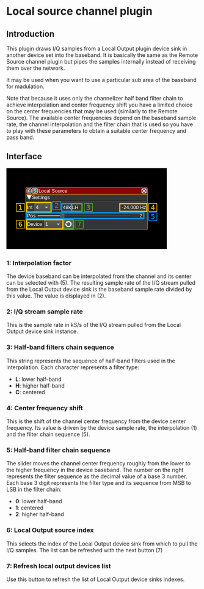 <h1>Local source channel plugin</h1>

<h2>Introduction</h2>

This plugin draws I/Q samples from a Local Output plugin device sink in another device set into the baseband. It is basically the same as the Remote Source channel plugin but pipes the samples internally instead of receiving them over the network.

It may be used when you want to use a particular sub area of the baseband for madulation.

Note that because it uses only the channelizer half band filter chain to achieve interpolation and center frequency shift you have a limited choice on the center frequencies that may be used (similarly to the Remote Source). The available center frequencies depend on the baseband sample rate, the channel interpolation and the filter chain that is used so you have to play with these parameters to obtain a suitable center frequency and pass band.

<h2>Interface</h2>

![Local source channel plugin GUI](../../../doc/img/LocalSource.png)

<h3>1: Interpolation factor</h3>

The device baseband can be interpolated from the channel and its center can be selected with (5). The resulting sample rate of the I/Q stream pulled from the Local Output device sink is the baseband sample rate divided by this value. The value is displayed in (2).

<h3>2: I/Q stream sample rate</h3>

This is the sample rate in kS/s of the I/Q stream pulled from the Local Output device sink instance.

<h3>3: Half-band filters chain sequence</h3>

This string represents the sequence of half-band filters used in the interpolation. Each character represents a filter type:

  - **L**: lower half-band
  - **H**: higher half-band
  - **C**: centered

<h3>4: Center frequency shift</h3>

This is the shift of the channel center frequency from the device center frequency. Its value is driven by the device sample rate, the interpolation (1) and the filter chain sequence (5).

<h3>5: Half-band filter chain sequence</h3>

The slider moves the channel center frequency roughly from the lower to the higher frequency in the device baseband. The number on the right represents the filter sequence as the decimal value of a base 3 number. Each base 3 digit represents the filter type and its sequence from MSB to LSB in the filter chain:

  - **0**: lower half-band
  - **1**: centered
  - **2**: higher half-band

<h3>6: Local Output source index</h2>

This selects the index of the Local Output device sink from which to pull the I/Q samples. The list can be refreshed with the next button (7)

<h3>7: Refresh local output devices list</h2>

Use this button to refresh the list of Local Output device sinks indexes.
